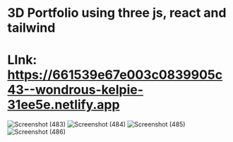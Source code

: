# 3D Portfolio using three js, react and tailwind 
# LInk: https://661539e67e003c0839905c43--wondrous-kelpie-31ee5e.netlify.app

![Screenshot (483)](https://github.com/Ak914014/3d-portfolio/assets/90746723/fe332ae3-6197-4211-a066-e9190c4aa8f9)
![Screenshot (484)](https://github.com/Ak914014/3d-portfolio/assets/90746723/68c7e807-c9c0-4ce9-941c-ebdcf140b7f0)
![Screenshot (485)](https://github.com/Ak914014/3d-portfolio/assets/90746723/5b815e6f-a487-4d12-90d4-42a9a18243b4)
![Screenshot (486)](https://github.com/Ak914014/3d-portfolio/assets/90746723/e62e9a58-72c8-4476-93d4-0456a6d3c33e)
